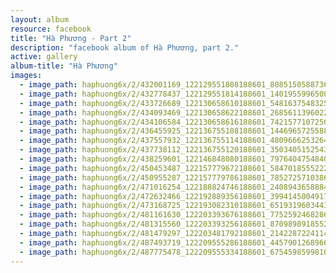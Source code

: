 ```yaml
---
layout: album
resource: facebook
title: "Hà Phương - Part 2"
description: "facebook album of Hà Phương, part 2."
active: gallery
album-title: "Hà Phương"
images:
  - image_path: haphuong6x/2/432001169_122129551808188601_8085150588736863440_n.jpg
  - image_path: haphuong6x/2/432778437_122129551814188601_1401955996500793588_n.jpg
  - image_path: haphuong6x/2/433726689_122130658610188601_5481637548325948888_n.jpg
  - image_path: haphuong6x/2/434093469_122130658622188601_2685611396022956984_n.jpg
  - image_path: haphuong6x/2/434106584_122130658616188601_7421577107250125117_n.jpg
  - image_path: haphuong6x/2/436455925_122136755108188601_1446965725588297568_n.jpg
  - image_path: haphuong6x/2/437557932_122136755114188601_4809666253264919259_n.jpg
  - image_path: haphuong6x/2/437738112_122136755120188601_3503405152543800903_n.jpg
  - image_path: haphuong6x/2/438259601_122146848080188601_7976404754840054693_n.jpg
  - image_path: haphuong6x/2/450453487_122157779672188601_5847018555222058758_n.jpg
  - image_path: haphuong6x/2/450955287_122157779786188601_7852725710386516312_n.jpg
  - image_path: haphuong6x/2/471016254_122188824746188601_240894365888437944_n.jpg
  - image_path: haphuong6x/2/472632466_122192889356188601_3994145004917820574_n.jpg
  - image_path: haphuong6x/2/473168725_122193082310188601_6519319603443274133_n.jpg
  - image_path: haphuong6x/2/481161630_122203393676188601_7752592468286337854_n.jpg
  - image_path: haphuong6x/2/481315560_122203393256188601_8709898918552663351_n.jpg
  - image_path: haphuong6x/2/481479297_122203481792188601_2142287224114299864_n.jpg
  - image_path: haphuong6x/2/487493719_122209555286188601_4457901268966792813_n.jpg
  - image_path: haphuong6x/2/487775478_122209555334188601_6754598599810276530_n.jpg
---
```

